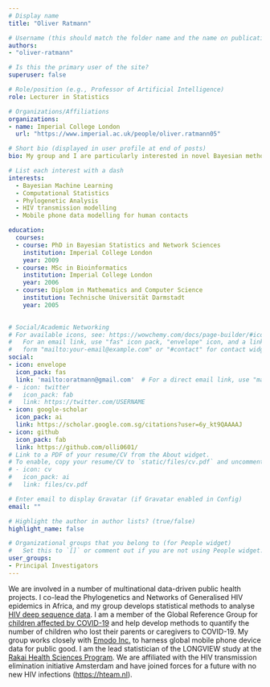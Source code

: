 ```yaml
---
# Display name
title: "Oliver Ratmann"

# Username (this should match the folder name and the name on publications)
authors:
- "oliver-ratmann"

# Is this the primary user of the site?
superuser: false

# Role/position (e.g., Professor of Artificial Intelligence)
role: Lecturer in Statistics

# Organizations/Affiliations
organizations:
- name: Imperial College London
  url: "https://www.imperial.ac.uk/people/oliver.ratmann05"

# Short bio (displayed in user profile at end of posts)
bio: My group and I are particularly interested in novel Bayesian methods that harness information.

# List each interest with a dash
interests:
  - Bayesian Machine Learning
  - Computational Statistics
  - Phylogenetic Analysis
  - HIV transmission modelling
  - Mobile phone data modelling for human contacts

education:
  courses:
  - course: PhD in Bayesian Statistics and Network Sciences
    institution: Imperial College London
    year: 2009
  - course: MSc in Bioinformatics
    institution: Imperial College London
    year: 2006
  - course: Diplom in Mathematics and Computer Science
    institution: Technische Universität Darmstadt
    year: 2005
  

# Social/Academic Networking
# For available icons, see: https://wowchemy.com/docs/page-builder/#icons
#   For an email link, use "fas" icon pack, "envelope" icon, and a link in the
#   form "mailto:your-email@example.com" or "#contact" for contact widget.
social:
- icon: envelope
  icon_pack: fas
  link: 'mailto:oratmann@gmail.com'  # For a direct email link, use "mailto:test@example.org".
# - icon: twitter
#   icon_pack: fab
#   link: https://twitter.com/USERNAME
- icon: google-scholar
  icon_pack: ai
  link: https://scholar.google.com.sg/citations?user=6y_kt9QAAAAJ
- icon: github
  icon_pack: fab
  link: https://github.com/olli0601/
# Link to a PDF of your resume/CV from the About widget.
# To enable, copy your resume/CV to `static/files/cv.pdf` and uncomment the lines below.
# - icon: cv
#   icon_pack: ai
#   link: files/cv.pdf

# Enter email to display Gravatar (if Gravatar enabled in Config)
email: ""

# Highlight the author in author lists? (true/false)
highlight_name: false

# Organizational groups that you belong to (for People widget)
#   Set this to `[]` or comment out if you are not using People widget.
user_groups:
- Principal Investigators
---
```


We are involved in a number of multinational data-driven public health projects. I co-lead the Phylogenetics and Networks of Generalised HIV epidemics in Africa, and my group develops statistical methods to analyse [HIV deep sequence data](https://www.pangea-hiv.org). I am a member of the Global Reference Group for [children affected by COVID-19](https://www.spi.ox.ac.uk/the-global-reference-group-on-children-affected-by-covid-19) and help develop methods to quantify the number of children who lost their parents or caregivers to COVID-19. My group works closely with [Emodo Inc.](https://www.emodoinc.com) to harness global mobile phone device data for public good. I am the lead statistician of the LONGVIEW study at the [Rakai Health Sciences Program](https://www.rhsp.org/). We are affiliated with the HIV transmission elimination initiative Amsterdam and have joined forces for a future with no new HIV infections (https://hteam.nl).

